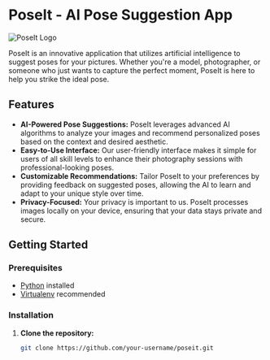 # PoseIt - AI Pose Suggestion App

![PoseIt Logo](link_to_your_logo)

PoseIt is an innovative application that utilizes artificial intelligence to suggest poses for your pictures. Whether you're a model, photographer, or someone who just wants to capture the perfect moment, PoseIt is here to help you strike the ideal pose.

## Features

- **AI-Powered Pose Suggestions:** PoseIt leverages advanced AI algorithms to analyze your images and recommend personalized poses based on the context and desired aesthetic.
- **Easy-to-Use Interface:** Our user-friendly interface makes it simple for users of all skill levels to enhance their photography sessions with professional-looking poses.
- **Customizable Recommendations:** Tailor PoseIt to your preferences by providing feedback on suggested poses, allowing the AI to learn and adapt to your unique style over time.
- **Privacy-Focused:** Your privacy is important to us. PoseIt processes images locally on your device, ensuring that your data stays private and secure.

## Getting Started

### Prerequisites

- [Python](https://www.python.org/) installed
- [Virtualenv](https://virtualenv.pypa.io/) recommended

### Installation

1. **Clone the repository:**
   ```bash
   git clone https://github.com/your-username/poseit.git
